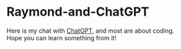# Raymond-and-ChatGPT
Here is my chat with [ChatGPT](https://openai.com/blog/chatgpt/), and most are about coding.  
Hope you can learn something from it!
